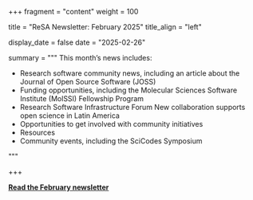 
+++
fragment = "content"
weight = 100

title = "ReSA Newsletter: February 2025"
title_align = "left"

display_date = false
date = "2025-02-26"

summary = """
This month’s news includes:

* Research software community news, including an article about the Journal of Open Source Software (JOSS)
* Funding opportunities, including the Molecular Sciences Software Institute (MolSSI) Fellowship Program
* Research Software Infrastructure Forum 
New collaboration supports open science in Latin America
* Opportunities to get involved with community initiatives
* Resources
* Community events, including the SciCodes Symposium 

"""

+++

**[Read the February newsletter](https://preview.mailerlite.io/emails/webview/778129/147396779058399059)**
